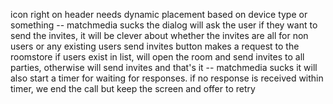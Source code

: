 icon right on header needs dynamic placement based on device type or something -- matchmedia sucks
the dialog will ask the user if they want to send the invites,
  it will be clever about whether the invites are all for non users or any existing users
send invites button makes a request to the roomstore
  if users exist in list, will open the room and send invites to all parties, otherwise will send invites and that's it -- matchmedia sucks
  it will also start a timer for waiting for responses. if no response is received within timer, we end the call but keep the screen and offer to retry

